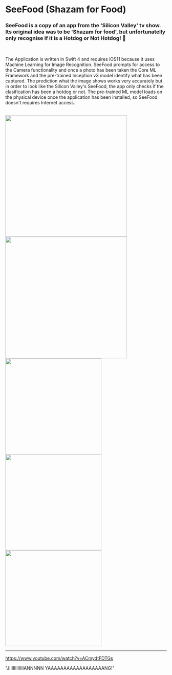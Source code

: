 # SeeFood (Shazam for Food)


### SeeFood is a copy of an app from the 'Silicon Valley' tv show. Its original idea was to be 'Shazam for food', but unfortunatelly only recognise if it is a Hotdog or Not Hotdog! 🤔

<br />

The Application is written in Swift 4 and requires iOS11 because it uses Machine Learning for Image Recognition. SeeFood prompts for access to the Camera functionality and once a photo has been taken the Core ML Framework and the pre-trained Inception v3 model identify what has been captured. The prediction what the image shows works very accurately but in order to look like the Silicon Valley's SeeFood, the app only checks if the clasification has been a hotdog or not. The pre-trained ML model loads on the physical device once the application has been installed, so SeeFood doesn't requires Internet access.

<br />

<img src="https://user-images.githubusercontent.com/13811965/33698001-7951db96-db12-11e7-9c45-dee2e0f53a1a.png" width="380">

<img src="https://user-images.githubusercontent.com/13811965/33723823-5cceacb0-db76-11e7-8c39-7b692725d586.png" width="380">

<img src="https://user-images.githubusercontent.com/13811965/33697998-78f8d776-db12-11e7-93a0-cad98b242604.PNG" width="300">

<img src="https://user-images.githubusercontent.com/13811965/33697999-7917baf6-db12-11e7-94f1-cba87ecbcbf2.PNG" width="300">

<img src="https://user-images.githubusercontent.com/13811965/33697997-78d6c172-db12-11e7-8cef-6adedbcad766.PNG" width="300">


---
https://www.youtube.com/watch?v=ACmydtFDTGs

"JIIIIIIIIIIIIANNNNN YAAAAAAAAAAAAAAAAAANG!"
